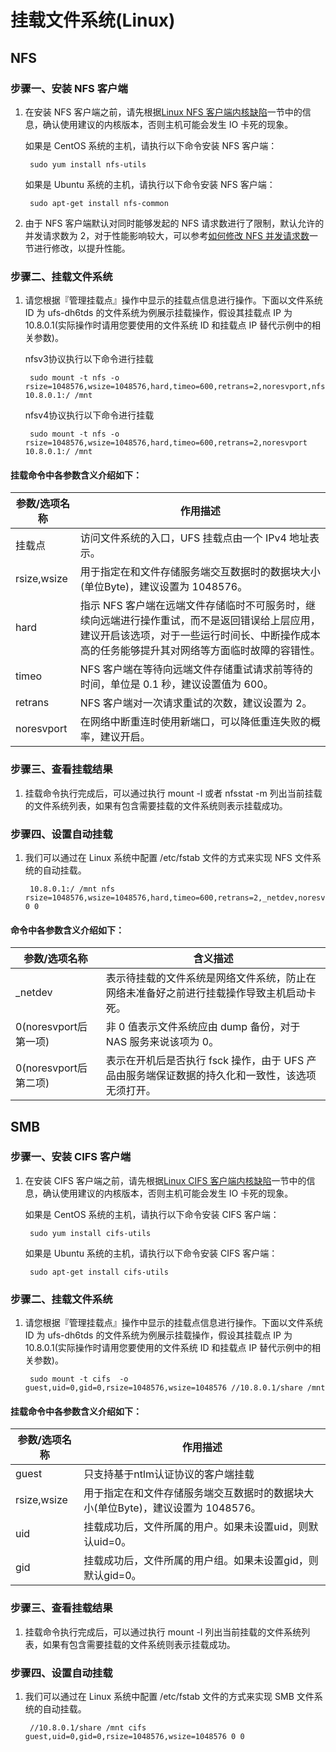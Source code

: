 # 挂载文件系统(Linux)

## NFS

### 步骤一、安装 NFS 客户端

1. 在安装 NFS 客户端之前，请先根据[Linux NFS 客户端内核缺陷](/ufs/faq?id=linux-nfs-客户端内核缺陷)一节中的信息，确认使用建议的内核版本，否则主机可能会发生 IO 卡死的现象。

    如果是 CentOS 系统的主机，请执行以下命令安装 NFS 客户端：

        sudo yum install nfs-utils

    如果是 Ubuntu 系统的主机，请执行以下命令安装 NFS 客户端：

        sudo apt-get install nfs-common

2. 由于 NFS 客户端默认对同时能够发起的 NFS 请求数进行了限制，默认允许的并发请求数为 2，对于性能影响较大，可以参考[如何修改 NFS 并发请求数](/ufs/faq?id=如何修改-nfs-请求并发数？)一节进行修改，以提升性能。

### 步骤二、挂载文件系统
1. 请您根据『管理挂载点』操作中显示的挂载点信息进行操作。下面以文件系统 ID 为 ufs-dh6tds 的文件系统为例展示挂载操作，假设其挂载点 IP 为 10.8.0.1(实际操作时请用您要使用的文件系统 ID 和挂载点 IP 替代示例中的相关参数)。

    nfsv3协议执行以下命令进行挂载

        sudo mount -t nfs -o rsize=1048576,wsize=1048576,hard,timeo=600,retrans=2,noresvport,nfsvers=3,proto=tcp,mountproto=tcp,nolock,noacl 10.8.0.1:/ /mnt

    nfsv4协议执行以下命令进行挂载

        sudo mount -t nfs -o rsize=1048576,wsize=1048576,hard,timeo=600,retrans=2,noresvport 10.8.0.1:/ /mnt

#### 挂载命令中各参数含义介绍如下：

|参数/选项名称          |作用描述     |
|---------|-----------------------------------------------------------------|
|挂载点	|访问文件系统的入口，UFS 挂载点由一个 IPv4 地址表示。|
|rsize,wsize	|用于指定在和文件存储服务端交互数据时的数据块大小(单位Byte)，建议设置为 1048576。|
|hard	|指示 NFS 客户端在远端文件存储临时不可服务时，继续向远端进行操作重试，而不是返回错误给上层应用，建议开启该选项，对于一些运行时间长、中断操作成本高的任务能够提升其对网络等方面临时故障的容错性。|
|timeo	|NFS 客户端在等待向远端文件存储重试请求前等待的时间，单位是 0.1 秒，建议设置值为 600。|
|retrans	|NFS 客户端对一次请求重试的次数，建议设置为 2。|
|noresvport	|在网络中断重连时使用新端口，可以降低重连失败的概率，建议开启。|

### 步骤三、查看挂载结果
1. 挂载命令执行完成后，可以通过执行 mount -l 或者 nfsstat -m 列出当前挂载的文件系统列表，如果有包含需要挂载的文件系统则表示挂载成功。

### 步骤四、设置自动挂载
1. 我们可以通过在 Linux 系统中配置 /etc/fstab 文件的方式来实现 NFS 文件系统的自动挂载。

        10.8.0.1:/ /mnt nfs rsize=1048576,wsize=1048576,hard,timeo=600,retrans=2,_netdev,noresvport 0 0

#### 命令中各参数含义介绍如下：
|参数/选项名称          |含义描述     |
|---------|-----------------------------------------------------------------|
|_netdev	|表示待挂载的文件系统是网络文件系统，防止在网络未准备好之前进行挂载操作导致主机启动卡死。|
|0(noresvport后第一项)	|非 0 值表示文件系统应由 dump 备份，对于 NAS 服务来说该项为 0。|
|0(noresvport后第二项)	|表示在开机后是否执行 fsck 操作，由于 UFS 产品由服务端保证数据的持久化和一致性，该选项无须打开。|


## SMB

### 步骤一、安装 CIFS 客户端

1. 在安装 CIFS 客户端之前，请先根据[Linux CIFS 客户端内核缺陷](/ufs/faq?id=linux-smb-客户端内核缺陷)一节中的信息，确认使用建议的内核版本，否则主机可能会发生 IO 卡死的现象。

    如果是 CentOS 系统的主机，请执行以下命令安装 CIFS 客户端：

        sudo yum install cifs-utils

    如果是 Ubuntu 系统的主机，请执行以下命令安装 CIFS 客户端：

        sudo apt-get install cifs-utils

### 步骤二、挂载文件系统
1. 请您根据『管理挂载点』操作中显示的挂载点信息进行操作。下面以文件系统 ID 为 ufs-dh6tds 的文件系统为例展示挂载操作，假设其挂载点 IP 为 10.8.0.1(实际操作时请用您要使用的文件系统 ID 和挂载点 IP 替代示例中的相关参数)。

        sudo mount -t cifs  -o guest,uid=0,gid=0,rsize=1048576,wsize=1048576 //10.8.0.1/share /mnt

#### 挂载命令中各参数含义介绍如下：

|参数/选项名称          |作用描述     |
|---------|-----------------------------------------------------------------|
|guest |只支持基于ntlm认证协议的客户端挂载 |
|rsize,wsize	|用于指定在和文件存储服务端交互数据时的数据块大小(单位Byte)，建议设置为 1048576。|
|uid	|挂载成功后，文件所属的用户。如果未设置uid，则默认uid=0。|
|gid	|挂载成功后，文件所属的用户组。如果未设置gid，则默认gid=0。|

### 步骤三、查看挂载结果
1. 挂载命令执行完成后，可以通过执行 mount -l 列出当前挂载的文件系统列表，如果有包含需要挂载的文件系统则表示挂载成功。

### 步骤四、设置自动挂载
1. 我们可以通过在 Linux 系统中配置 /etc/fstab 文件的方式来实现 SMB 文件系统的自动挂载。

        //10.8.0.1/share /mnt cifs guest,uid=0,gid=0,rsize=1048576,wsize=1048576 0 0

<br/>